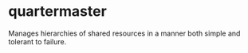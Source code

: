 # quartermaster
Manages hierarchies of shared resources in a manner both simple and tolerant to failure.
